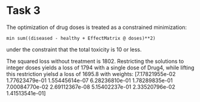 # Task 3
The optimization of drug doses is treated as a constrained minimization:

```
min sum((diseased - healthy + EffectMatrix @ doses)**2)
```
under the constraint that the total toxicity is 10 or less.

The squared loss without treatment is 1802.
Restricting the solutions to integer doses yields a loss of 1794 with a single dose of Drug4, while lifting this restriction yielsd a loss of 1695.8 with weights:
[7.17821955e-02 1.77623479e-01 1.55445614e-07 6.28236810e-01
 1.78289835e-01 7.00084770e-02 2.69112367e-08 5.15402237e-01
 2.33520796e-02 1.41513541e-01]
